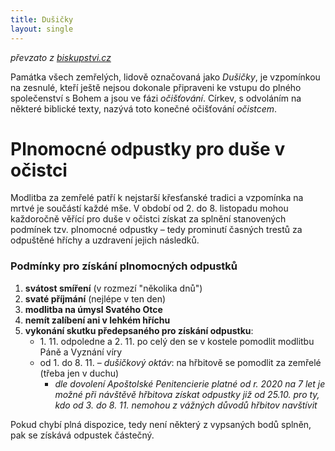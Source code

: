 ```yaml
---
title: Dušičky
layout: single
---
```

*převzato z [biskupstvi.cz](https://www.biskupstvi.cz/2022-10-26-plnomocne-odpustky-pro-duse-v-ocistci)*

Památka všech zemřelých, lidově označovaná jako *Dušičky*, je vzpomínkou na zesnulé, kteří ještě nejsou dokonale připraveni ke vstupu do plného společenství s Bohem a jsou ve fázi *očišťování*. Církev, s odvoláním na některé biblické texty, nazývá toto konečné očišťování *očistcem*.

# Plnomocné odpustky pro duše v očistci

Modlitba za zemřelé patří k nejstarší křesťanské tradici a vzpomínka na mrtvé je součástí každé mše. V období od 2. do 8. listopadu mohou každoročně věřící pro duše v očistci získat za splnění stanovených podmínek tzv. plnomocné odpustky – tedy prominutí časných trestů za odpuštěné hříchy a uzdravení jejich následků.

### Podmínky pro získání plnomocných odpustků

1. **svátost smíření** (v rozmezí "několika dnů")
2. **svaté příjmání** (nejlépe v ten den)
3. **modlitba na úmysl Svatého Otce**
4. **nemít zalíbení ani v lehkém hříchu**
5. **vykonání skutku předepsaného pro získání odpustku**:
    - 1\. 11. odpoledne a 2. 11. po celý den se v kostele pomodlit modlitbu Páně a Vyznání víry
    - od 1. do 8. 11. – *dušičkový oktáv*: na hřbitově se pomodlit za zemřelé (třeba jen v duchu)
        - *dle dovolení Apoštolské Penitencierie platné od r. 2020 na 7 let je možné při návštěvě hřbitova získat odpustky již od 25.10. pro ty, kdo od 3. do 8. 11. nemohou z vážných důvodů hřbitov navštívit*

Pokud chybí plná dispozice, tedy není některý z vypsaných bodů splněn, pak se získává odpustek částečný.
